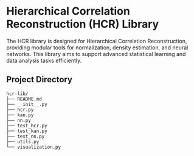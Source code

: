 # Hierarchical Correlation Reconstruction (HCR) Library

The HCR library is designed for Hierarchical Correlation Reconstruction, providing modular tools for normalization, density estimation, and neural networks. This library aims to support advanced statistical learning and data analysis tasks efficiently.

## Project Directory

```
hcr-lib/
├── README.md
├── __init__.py
├── hcr.py
├── kan.py
├── nn.py
├── test_hcr.py
├── test_kan.py
├── test_nn.py
├── utils.py
└── visualization.py